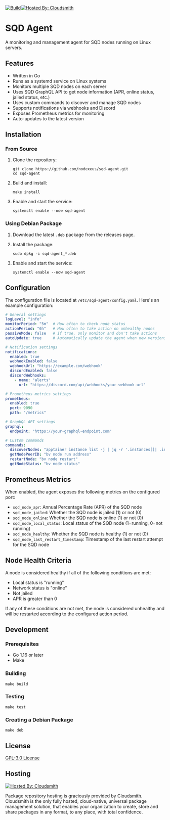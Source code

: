 [![Build](https://github.com/nodexeus/sqd-agent/actions/workflows/build.yml/badge.svg)](https://github.com/nodexeus/sqd-agent/actions/workflows/build.yml)[![Hosted By: Cloudsmith](https://img.shields.io/badge/OSS%20hosting%20by-cloudsmith-blue?logo=cloudsmith&style=flat-square)](https://cloudsmith.com)

# SQD Agent

A monitoring and management agent for SQD nodes running on Linux servers.

## Features

- Written in Go
- Runs as a systemd service on Linux systems
- Monitors multiple SQD nodes on each server
- Uses SQD GraphQL API to get node information (APR, online status, jailed status, etc.)
- Uses custom commands to discover and manage SQD nodes
- Supports notifications via webhooks and Discord
- Exposes Prometheus metrics for monitoring
- Auto-updates to the latest version

## Installation

### From Source

1. Clone the repository:
   ```
   git clone https://github.com/nodexeus/sqd-agent.git
   cd sqd-agent
   ```

2. Build and install:
   ```
   make install
   ```

3. Enable and start the service:
   ```
   systemctl enable --now sqd-agent
   ```

### Using Debian Package

1. Download the latest `.deb` package from the releases page.

2. Install the package:
   ```
   sudo dpkg -i sqd-agent_*.deb
   ```

3. Enable and start the service:
   ```
   systemctl enable --now sqd-agent
   ```

## Configuration

The configuration file is located at `/etc/sqd-agent/config.yaml`. Here's an example configuration:

```yaml
# General settings
logLevel: "info"
monitorPeriod: "5m"  # How often to check node status
actionPeriod: "6h"   # How often to take action on unhealthy nodes
passiveMode: false   # If true, only monitor and don't take actions
autoUpdate: true     # Automatically update the agent when new versions are available

# Notification settings
notifications:
  enabled: true
  webhookEnabled: false
  webhookUrl: "https://example.com/webhook"
  discordEnabled: false
  discordWebhooks:
    - name: "alerts"
      url: "https://discord.com/api/webhooks/your-webhook-url"

# Prometheus metrics settings
prometheus:
  enabled: true
  port: 9090
  path: "/metrics"

# GraphQL API settings
graphql:
  endpoint: "https://your-graphql-endpoint.com"

# Custom commands
commands:
  discoverNodes: "apptainer instance list -j | jq -r '.instances[]| .instance'"
  getNodePeerID: "bv node run address"
  restartNode: "bv node restart"
  getNodeStatus: "bv node status"
```

## Prometheus Metrics

When enabled, the agent exposes the following metrics on the configured port:

- `sqd_node_apr`: Annual Percentage Rate (APR) of the SQD node
- `sqd_node_jailed`: Whether the SQD node is jailed (1) or not (0)
- `sqd_node_online`: Whether the SQD node is online (1) or not (0)
- `sqd_node_local_status`: Local status of the SQD node (1=running, 0=not running)
- `sqd_node_healthy`: Whether the SQD node is healthy (1) or not (0)
- `sqd_node_last_restart_timestamp`: Timestamp of the last restart attempt for the SQD node

## Node Health Criteria

A node is considered healthy if all of the following conditions are met:
- Local status is "running"
- Network status is "online"
- Not jailed
- APR is greater than 0

If any of these conditions are not met, the node is considered unhealthy and will be restarted according to the configured action period.

## Development

### Prerequisites

- Go 1.16 or later
- Make

### Building

```
make build
```

### Testing

```
make test
```

### Creating a Debian Package

```
make deb
```

## License

[GPL-3.0 License](LICENSE)

## Hosting

[![Hosted By: Cloudsmith](https://img.shields.io/badge/OSS%20hosting%20by-cloudsmith-blue?logo=cloudsmith&style=for-the-badge)](https://cloudsmith.com)

Package repository hosting is graciously provided by  [Cloudsmith](https://cloudsmith.com).
Cloudsmith is the only fully hosted, cloud-native, universal package management solution, that
enables your organization to create, store and share packages in any format, to any place, with total
confidence.
